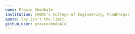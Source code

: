 ```yaml
---
name: Pravin Shedbale
institution: SVERI's College of Engineering, Pandharpur
quote: Sky isn't the limit.
github_user: pravinshedbale
---
```

